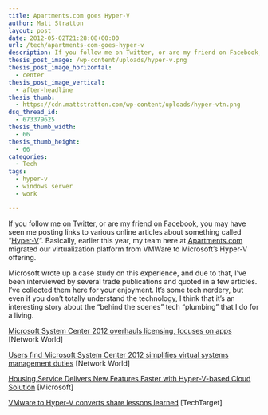 ```yaml
---
title: Apartments.com goes Hyper-V
author: Matt Stratton
layout: post
date: 2012-05-02T21:28:08+00:00
url: /tech/apartments-com-goes-hyper-v
description: If you follow me on Twitter, or are my friend on Facebook, you may have seen me posting links to various online articles about something called "Hyper-V". Basically, earlier this year, my team here at Apartments.com migrated our virtualization platform from VMWare to Microsoft's Hyper-V offering. Here's a listing of some of these articles.
thesis_post_image: /wp-content/uploads/hyper-v.png
thesis_post_image_horizontal:
  - center
thesis_post_image_vertical:
  - after-headline
thesis_thumb:
  - https://cdn.mattstratton.com/wp-content/uploads/hyper-vtn.png
dsq_thread_id:
  - 673379625
thesis_thumb_width:
  - 66
thesis_thumb_height:
  - 66
categories:
  - Tech
tags:
  - hyper-v
  - windows server
  - work

---
```

If you follow me on <a href="https://twitter.com/mattstratton" target="_blank">Twitter</a>, or are my friend on <a href="https://www.facebook.com/matt.stratton" target="_blank">Facebook</a>, you may have seen me posting links to various online articles about something called &#8220;<a href="https://en.wikipedia.org/wiki/Hyper-v" target="_blank">Hyper-V</a>&#8220;. Basically, earlier this year, my team here at <a href="https://www.apartments.com" target="_blank">Apartments.com</a> migrated our virtualization platform from VMWare to Microsoft&#8217;s Hyper-V offering.

Microsoft wrote up a case study on this experience, and due to that, I&#8217;ve been interviewed by several trade publications and quoted in a few articles. I&#8217;ve collected them here for your enjoyment. It&#8217;s some tech nerdery, but even if you don&#8217;t totally understand the technology, I think that it&#8217;s an interesting story about the &#8220;behind the scenes&#8221; tech &#8220;plumbing&#8221; that I do for a living.

<a href="https://www.networkworld.com/news/2012/041912-microsoft-system-center-258495.html" target="_blank">Microsoft System Center 2012 overhauls licensing, focuses on apps</a> [Network World]

<a href="https://www.networkworld.com/news/2012/042412-microsoft-system-center-258607.html?page=1" target="_blank">Users find Microsoft System Center 2012 simplifies virtual systems management duties</a> [Network World]

<a href="https://www.microsoft.com/casestudies/Windows-Server-R-Datacenter/Apartments-com/Housing-Service-Delivers-New-Features-Faster-with-Hyper-V-based-Cloud-Solution/710000000239" target="_blank">Housing Service Delivers New Features Faster with Hyper-V-based Cloud Solution</a> [Microsoft]

<a href="https://searchservervirtualization.techtarget.com/news/2240149514/VMware-to-Hyper-V-converts-share-lessons-learned" target="_blank">VMware to Hyper-V converts share lessons learned</a> [TechTarget]